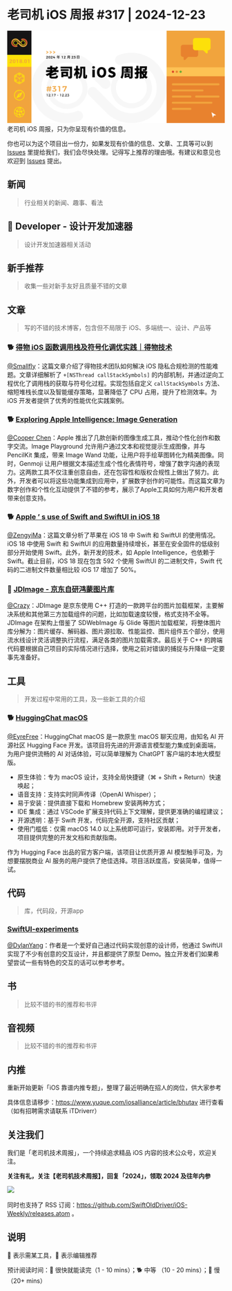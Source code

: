 # 老司机 iOS 周报 #317 | 2024-12-23

![ios-weekly](https://github.com/SwiftOldDriver/iOS-Weekly/blob/master/assets/weekly-header/317.jpg?raw=true)
老司机 iOS 周报，只为你呈现有价值的信息。

你也可以为这个项目出一份力，如果发现有价值的信息、文章、工具等可以到 [Issues](https://github.com/SwiftOldDriver/iOS-Weekly/issues) 里提给我们，我们会尽快处理。记得写上推荐的理由哦。有建议和意见也欢迎到 [Issues](https://github.com/SwiftOldDriver/iOS-Weekly/issues) 提出。

## 新闻

> 行业相关的新闻、趣事、看法

##  Developer - 设计开发加速器

> 设计开发加速器相关活动

## 新手推荐

> 收集一些对新手友好且质量不错的文章

## 文章

> 写的不错的技术博客，包含但不局限于 iOS、多端统一、设计、产品等

### 🐕 [得物 iOS 函数调用栈及符号化调优实践｜得物技术](https://mp.weixin.qq.com/s/KSAZRfqYmBPuooXJM5qn0A)
[@Smallfly](https://github.com/iostalks)：这篇文章介绍了得物技术团队如何解决 iOS 隐私合规检测的性能难题。文章详细解析了 `+[NSThread callStackSymbols]` 的内部机制，并通过逆向工程优化了调用栈的获取与符号化过程。实现包括自定义 `callStackSymbols` 方法、缩短堆栈长度以及智能缓存策略，显著降低了 CPU 占用，提升了检测效率。为 iOS 开发者提供了优秀的性能优化实践案例。

### 🐕 [Exploring Apple Intelligence: Image Generation](https://www.createwithswift.com/exploring-apple-intelligence-image-generation/)

[@Cooper Chen](https://github.com/cjlcooper)：Apple 推出了几款创新的图像生成工具，推动个性化创作和数字交流。Image Playground 允许用户通过文本和视觉提示生成图像，并与 PencilKit 集成，带来 Image Wand 功能，让用户将手绘草图转化为精美图像。同时，Genmoji 让用户根据文本描述生成个性化表情符号，增强了数字沟通的表现力。这两款工具不仅注重创意自由，还在包容性和版权合规性上做出了努力。此外，开发者可以将这些功能集成到应用中，扩展数字创作的可能性。而这篇文章为数字创作和个性化互动提供了不错的参考，展示了Apple工具如何为用户和开发者带来创意支持。

### 🐕 [Apple ’ s use of Swift and SwiftUI in iOS 18](https://blog.timac.org/2024/1208-state-of-swift-and-swiftui-ios18/)

[@ZengyiMa](https://github.com/ZengyiMa)：这篇文章分析了苹果在 iOS 18 中 Swift 和 SwiftUI 的使用情况。iOS 18 中使用 Swift 和 SwiftUI 的应用数量持续增长，甚至在安全固件的低级别部分开始使用 Swift。此外，新开发的技术，如 Apple Intelligence，也依赖于 Swift。截止目前，iOS 18 现在包含 592 个使用 SwiftUI 的二进制文件，Swift 代码的二进制文件数量相比较 iOS 17 增加了 50%。

### 🐎 [JDImage - 京东自研鸿蒙图片库](https://juejin.cn/post/7444800867030286371)

[@Crazy](https://github.com/jiyan135960)：JDImage 是京东使用 C++ 打造的一款跨平台的图片加载框架，主要解决系统和其他第三方加载组件的问题，比如加载速度较慢，格式支持不全等。JDImage 在架构上借鉴了 SDWebImage 与 Glide 等图片加载框架，将整体图片库分解为：图片缓存、解码器、图片源拉取、性能监控、图片组件五个部分，使用流水线设计灵活调整执行流程，满足各类的图片加载需求。最后关于 C++ 的跨端代码要根据自己项目的实际情况进行选择，使用之前对错误的捕捉与升降级一定要事先准备好。

## 工具

> 开发过程中常用的工具，及一些新工具的介绍

### 🐕 [HuggingChat macOS](https://github.com/huggingface/chat-macOS)

[@EyreFree](https://github.com/EyreFree)：HuggingChat macOS 是一款原生 macOS 聊天应用，由知名 AI 开源社区 Hugging Face 开发。该项目将先进的开源语言模型能力集成到桌面端，为用户提供流畅的 AI 对话体验，可以简单理解为 ChatGPT 客户端的本地大模型版。

- 原生体验：专为 macOS 设计，支持全局快捷键（⌘ + Shift + Return）快速唤起；
- 语音支持：支持实时同声传译（OpenAI Whisper）；
- 易于安装：提供直接下载和 Homebrew 安装两种方式；
- IDE 集成：通过 VSCode 扩展支持代码上下文理解，提供更准确的编程建议；
- 开源透明：基于 Swift 开发，代码完全开源，支持社区贡献；
- 使用门槛低：仅需 macOS 14.0 以上系统即可运行，安装即用。对于开发者，项目提供完整的开发文档和贡献指南。

作为 Hugging Face 出品的官方客户端，该项目让优质开源 AI 模型触手可及，为想要摆脱商业 AI 服务的用户提供了绝佳选择。项目活跃度高，安装简单，值得一试。

## 代码

> 库，代码段，开源app

### [SwiftUI-experiments](https://github.com/mikelikesdesign/SwiftUI-experiments)

[@DylanYang](https://github.com/Dylan19Yang)：作者是一个爱好自己通过代码实现创意的设计师，他通过 SwiftUI 实现了不少有创意的交互设计，并且都提供了原型 Demo。独立开发者们如果希望尝试一些有特色的交互的话可以参考参考。


## 书

> 比较不错的书的推荐和书评

## 音视频

> 比较不错的书的推荐和书评

## 内推

重新开始更新「iOS 靠谱内推专题」，整理了最近明确在招人的岗位，供大家参考

具体信息请移步：https://www.yuque.com/iosalliance/article/bhutav 进行查看（如有招聘需求请联系 iTDriverr）

## 关注我们

我们是「老司机技术周报」，一个持续追求精品 iOS 内容的技术公众号，欢迎关注。

**关注有礼，关注【老司机技术周报】，回复「2024」，领取 2024 及往年内参**

![](https://github.com/SwiftOldDriver/iOS-Weekly/blob/master/assets/qrcode_for_wechat.jpg?raw=true)

同时也支持了 RSS 订阅：https://github.com/SwiftOldDriver/iOS-Weekly/releases.atom 。

## 说明

🚧 表示需某工具，🌟 表示编辑推荐

预计阅读时间：🐎 很快就能读完（1 - 10 mins）；🐕 中等 （10 - 20 mins）；🐢 慢（20+ mins）
